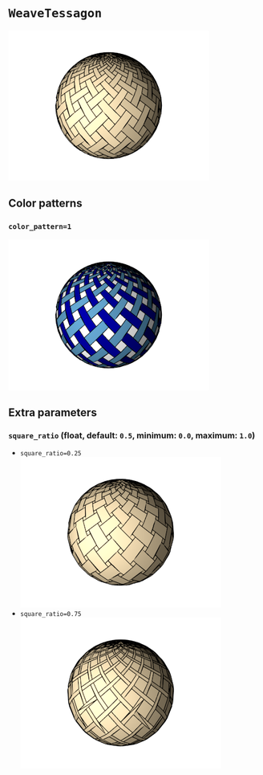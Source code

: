 # `WeaveTessagon`

![WeaveTessagon](images/weave_tessagon.png)

## Color patterns

### `color_pattern=1`

![WeaveTessagon color pattern 1](images/weave_tessagon_color1.png)

## Extra parameters

### `square_ratio` (float, default: `0.5`, minimum: `0.0`, maximum: `1.0`)
* `square_ratio=0.25`
  ![WeaveTessagon square_ratio=0.25](images/weave_tessagon-square_ratio=0.25.png)
* `square_ratio=0.75`
  ![WeaveTessagon square_ratio=0.75](images/weave_tessagon-square_ratio=0.75.png)
